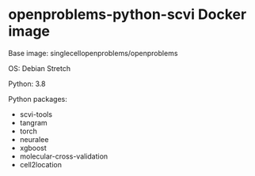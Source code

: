 # openproblems-python-scvi Docker image

Base image: singlecellopenproblems/openproblems

OS: Debian Stretch

Python: 3.8

Python packages:

* scvi-tools
* tangram
* torch
* neuralee
* xgboost
* molecular-cross-validation
* cell2location
